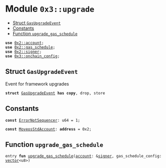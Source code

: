 
<a name="0x3_upgrade"></a>

# Module `0x3::upgrade`



-  [Struct `GasUpgradeEvent`](#0x3_upgrade_GasUpgradeEvent)
-  [Constants](#@Constants_0)
-  [Function `upgrade_gas_schedule`](#0x3_upgrade_upgrade_gas_schedule)


<pre><code><b>use</b> <a href="">0x2::account</a>;
<b>use</b> <a href="">0x2::gas_schedule</a>;
<b>use</b> <a href="">0x2::signer</a>;
<b>use</b> <a href="onchain_config.md#0x3_onchain_config">0x3::onchain_config</a>;
</code></pre>



<a name="0x3_upgrade_GasUpgradeEvent"></a>

## Struct `GasUpgradeEvent`

Event for framework upgrades


<pre><code><b>struct</b> <a href="upgrade.md#0x3_upgrade_GasUpgradeEvent">GasUpgradeEvent</a> <b>has</b> <b>copy</b>, drop, store
</code></pre>



<a name="@Constants_0"></a>

## Constants


<a name="0x3_upgrade_ErrorNotSequencer"></a>



<pre><code><b>const</b> <a href="upgrade.md#0x3_upgrade_ErrorNotSequencer">ErrorNotSequencer</a>: u64 = 1;
</code></pre>



<a name="0x3_upgrade_MoveosStdAccount"></a>



<pre><code><b>const</b> <a href="upgrade.md#0x3_upgrade_MoveosStdAccount">MoveosStdAccount</a>: <b>address</b> = 0x2;
</code></pre>



<a name="0x3_upgrade_upgrade_gas_schedule"></a>

## Function `upgrade_gas_schedule`



<pre><code>entry <b>fun</b> <a href="upgrade.md#0x3_upgrade_upgrade_gas_schedule">upgrade_gas_schedule</a>(<a href="">account</a>: &<a href="">signer</a>, gas_schedule_config: <a href="">vector</a>&lt;u8&gt;)
</code></pre>
